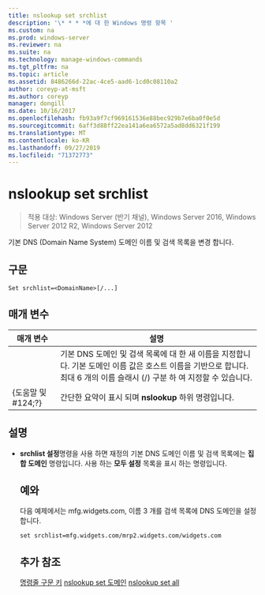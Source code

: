 ```yaml
---
title: nslookup set srchlist
description: '\* * * *에 대 한 Windows 명령 항목 '
ms.custom: na
ms.prod: windows-server
ms.reviewer: na
ms.suite: na
ms.technology: manage-windows-commands
ms.tgt_pltfrm: na
ms.topic: article
ms.assetid: 8486266d-22ac-4ce5-aad6-1cd0c08110a2
author: coreyp-at-msft
ms.author: coreyp
manager: dongill
ms.date: 10/16/2017
ms.openlocfilehash: fb93a9f7cf969161536e88bec929b7e6ba0f0e5d
ms.sourcegitcommit: 6aff3d88ff22ea141a6ea6572a5ad8dd6321f199
ms.translationtype: MT
ms.contentlocale: ko-KR
ms.lasthandoff: 09/27/2019
ms.locfileid: "71372773"
---
```

# <a name="nslookup-set-srchlist"></a>nslookup set srchlist

>적용 대상: Windows Server (반기 채널), Windows Server 2016, Windows Server 2012 R2, Windows Server 2012

기본 DNS (Domain Name System) 도메인 이름 및 검색 목록을 변경 합니다.

## <a name="syntax"></a>구문
```
Set srchlist=<DomainName>[/...]
```
## <a name="parameters"></a>매개 변수

|    매개 변수    |                                                                                        설명                                                                                        |
|-----------------|-------------------------------------------------------------------------------------------------------------------------------------------------------------------------------------------|
|  <DomainName>   | 기본 DNS 도메인 및 검색 목록에 대 한 새 이름을 지정합니다. 기본 도메인 이름 값은 호스트 이름을 기반으로 합니다. 최대 6 개의 이름 슬래시 (/) 구분 하 여 지정할 수 있습니다. |
| {도움말 및 #124;?} |                                                                   간단한 요약이 표시 되며 **nslookup** 하위 명령입니다.                                                                   |

## <a name="remarks"></a>설명
- **srchlist 설정**명령을 사용 하면 재정의 기본 DNS 도메인 이름 및 검색 목록에는 **집합 도메인** 명령입니다. 사용 하는 **모두 설정** 목록을 표시 하는 명령입니다.
  ## <a name="BKMK_examples"></a>예와
  다음 예제에서는 mfg.widgets.com, 이름 3 개를 검색 목록에 DNS 도메인을 설정합니다.
  ```
  set srchlist=mfg.widgets.com/mrp2.widgets.com/widgets.com
  ```
  ## <a name="additional-references"></a>추가 참조
  [명령줄 구문 키](command-line-syntax-key.md)
  [nslookup set 도메인](nslookup-set-domain.md)
  [nslookup set all](nslookup-set-all.md)

